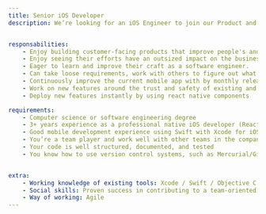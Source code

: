```yaml
---
title: Senior iOS Developer
description: We’re looking for an iOS Engineer to join our Product and Engineering Team, extending and maintaining our native iOS app for a growing user base. You’re passionate about mobile, code quality, and like to work in an equally passionate team. Our product team is multidisciplinary with design, mobile, and web teams working together. You’re passionate about mobile apps, code quality, and like to face new challenges. You will work with a group of fun and energetic engineers. We are very passionate about building highly scalable, reliable, available, and high-performance products.


responsabilities:
    - Enjoy building customer-facing products that improve people's and pet's lives!
    - Enjoy seeing their efforts have an outsized impact on the business and our customers.
    - Eager to learn and improve their craft as a software engineer.
    - Can take loose requirements, work with others to figure out what needs to be done, and drive a project forward.
    - Continuously improve the current mobile app with by monthly releases that get to more than 1 million users
    - Work on new features around the trust and safety of existing and new users
    - Deploy new features instantly by using react native components

requirements:
    - Computer science or software engineering degree
    - 3+ years experience as a professional native iOS developer (React Native is a bonus)
    - Good mobile development experience using Swift with Xcode for iOS
    - You’re a team player and work well with other teams in the company such as product/design
    - Your code is well structured, documented, and tested
    - You know how to use version control systems, such as Mercurial/Git, and are familiar with Continuous Integration/Deployment tools


extra:
    - Working knowledge of existing tools: Xcode / Swift / Objective C / React Native / Git / Firebase / Stripe / Facebook SDK / Google SDK
    - Social skills: Proven success in contributing to a team-oriented environment and ability to work creatively in a problem-solving environment / Good communication skills and fluency in English (written and oral) / Identify opportunities for process improvement and make constructive suggestions for change / Maintain a direct relationship with the client / Keep up-to-date with developing technologies and showcase them in your work / Quick learner with an ambitious and results driven personality
    - Way of working: Agile
---
```

